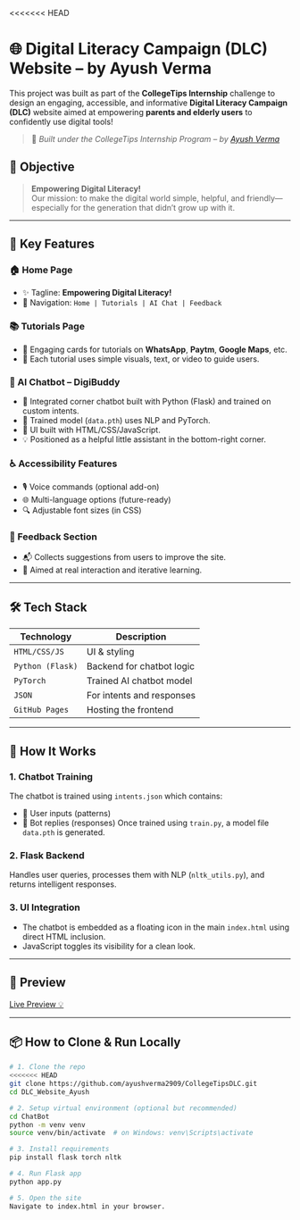 <<<<<<< HEAD
# 🌐 Digital Literacy Campaign (DLC) Website – by Ayush Verma
  
This project was built as part of the **CollegeTips Internship** challenge to design an engaging, accessible, and informative **Digital Literacy Campaign (DLC)** website aimed at empowering **parents and elderly users** to confidently use digital tools!  
> 🚀 *Built under the CollegeTips Internship Program – by [Ayush Verma](https://github.com/ayushverma2909)*
## 🚀 Objective
> **Empowering Digital Literacy!**  
Our mission: to make the digital world simple, helpful, and friendly—especially for the generation that didn’t grow up with it.

---

## 🧩 Key Features

### 🏠 Home Page
- ✨ Tagline: **Empowering Digital Literacy!**
- 🧭 Navigation: `Home | Tutorials | AI Chat | Feedback`

### 📚 Tutorials Page
- 🎴 Engaging cards for tutorials on **WhatsApp**, **Paytm**, **Google Maps**, etc.
- 🎥 Each tutorial uses simple visuals, text, or video to guide users.

### 🤖 AI Chatbot – DigiBuddy
- 💬 Integrated corner chatbot built with Python (Flask) and trained on custom intents.
- 🧠 Trained model (`data.pth`) uses NLP and PyTorch.
- 🌈 UI built with HTML/CSS/JavaScript.
- 💡 Positioned as a helpful little assistant in the bottom-right corner.

### ♿ Accessibility Features
- 🎙️ Voice commands (optional add-on)
- 🌐 Multi-language options (future-ready)
- 🔍 Adjustable font sizes (in CSS)

### 📝 Feedback Section
- 📬 Collects suggestions from users to improve the site.
- 👥 Aimed at real interaction and iterative learning.

---

## 🛠 Tech Stack

| Technology      | Description                          |
|-----------------|--------------------------------------|
| `HTML/CSS/JS`   | UI & styling                         |
| `Python (Flask)`| Backend for chatbot logic            |
| `PyTorch`       | Trained AI chatbot model             |
| `JSON`          | For intents and responses            |
| `GitHub Pages`  | Hosting the frontend                 |


---

## 🧠 How It Works

### 1. Chatbot Training
The chatbot is trained using `intents.json` which contains:
- 💬 User inputs (patterns)
- 🤖 Bot replies (responses)
Once trained using `train.py`, a model file `data.pth` is generated.

### 2. Flask Backend
Handles user queries, processes them with NLP (`nltk_utils.py`), and returns intelligent responses.

### 3. UI Integration
- The chatbot is embedded as a floating icon in the main `index.html` using direct HTML inclusion.
- JavaScript toggles its visibility for a clean look.

---

## 📸 Preview 
[Live Preview 💡](https://ayushverma2909.github.io/CollegeTipsDLC/) 

---

## 📦 How to Clone & Run Locally

```bash
# 1. Clone the repo
<<<<<<< HEAD
git clone https://github.com/ayushverma2909/CollegeTipsDLC.git
cd DLC_Website_Ayush

# 2. Setup virtual environment (optional but recommended)
cd ChatBot
python -m venv venv
source venv/bin/activate  # on Windows: venv\Scripts\activate

# 3. Install requirements
pip install flask torch nltk

# 4. Run Flask app
python app.py

# 5. Open the site
Navigate to index.html in your browser.
